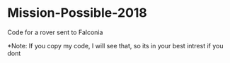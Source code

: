 # Mission-Possible-2018
Code for a rover sent to Falconia

*Note: If you copy my code, I will see that, so its in your best intrest if you dont
